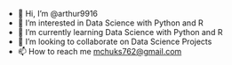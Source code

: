 - 👋 Hi, I’m @arthur9916
- 👀 I’m interested in Data Science with Python and R
- 🌱 I’m currently learning Data Science with Python and R
- 💞️ I’m looking to collaborate on Data Science Projects
- 📫 How to reach me mchuks762@gmail.com

<!---
arthur9916/arthur9916 is a ✨ special ✨ repository because its `README.md` (this file) appears on your GitHub profile.
You can click the Preview link to take a look at your changes.
--->
